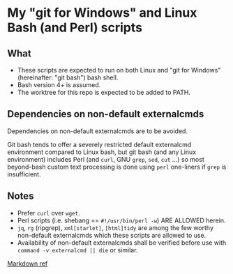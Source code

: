 # My "git for Windows" and Linux Bash (and Perl) scripts

## What

* These scripts are expected to run on both Linux and "git for Windows" (hereinafter: "git bash") bash shell.
* Bash version 4+ is assumed.
* The worktree for this repo is expected to be added to PATH.

## Dependencies on non-default externalcmds

Dependencies on non-default externalcmds are to be avoided.

Git bash tends to offer a severely restricted default externalcmd environment compared to Linux bash, but
git bash (and any Linux environment) includes Perl (and `curl`, GNU `grep`, `sed`, `cut` ...) so most beyond-bash custom text processing is done using `perl` one-liners if `grep` is insufficient.

## Notes

* Prefer `curl` over `wget`.
* Perl scripts (i.e. shebang == `#!/usr/bin/perl -w`) ARE ALLOWED herein.
* `jq`, `rg` (ripgrep), `xml[starlet]`, `[html]tidy` are among the few worthy non-default externalcmds which these scripts are allowed to use.
* Availability of non-default externalcmds shall be verified before use with `command -v externalcmd || die` or similar.

[Markdown ref](https://markdown-guide.readthedocs.io/en/latest/basics.html#lists-simple)
